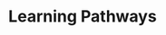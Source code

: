 ---
title: "Learning Pathways"
description: "Train employees with Microsoft 365 learning pathways, a digital, customizable learning solution that helps customers transform their organization."
image: "images/samples-background-learning-pathways.webp"
externalLink: "https://github.com/pnp/custom-learning-office-365"
---